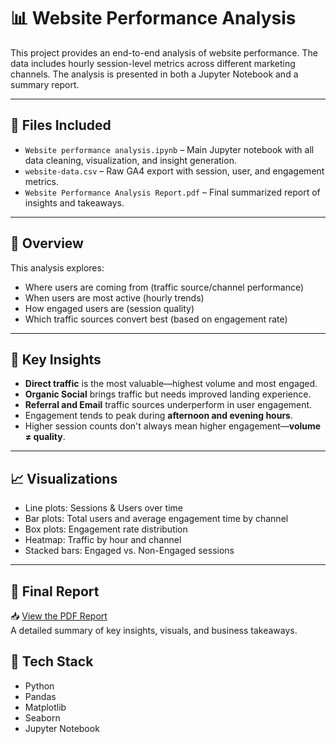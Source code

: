 # 📊 Website Performance Analysis

This project provides an end-to-end analysis of website performance. The data includes hourly session-level metrics across different marketing channels. The analysis is presented in both a Jupyter Notebook and a summary report.

---

## 📁 Files Included

- `Website performance analysis.ipynb` – Main Jupyter notebook with all data cleaning, visualization, and insight generation.
- `website-data.csv` – Raw GA4 export with session, user, and engagement metrics.
- `Website Performance Analysis Report.pdf` – Final summarized report of insights and takeaways.

---

## 📌 Overview

This analysis explores:
- Where users are coming from (traffic source/channel performance)
- When users are most active (hourly trends)
- How engaged users are (session quality)
- Which traffic sources convert best (based on engagement rate)

---

## 🧠 Key Insights

- **Direct traffic** is the most valuable—highest volume and most engaged.
- **Organic Social** brings traffic but needs improved landing experience.
- **Referral and Email** traffic sources underperform in user engagement.
- Engagement tends to peak during **afternoon and evening hours**.
- Higher session counts don't always mean higher engagement—**volume ≠ quality**.

---

## 📈 Visualizations

- Line plots: Sessions & Users over time
- Bar plots: Total users and average engagement time by channel
- Box plots: Engagement rate distribution
- Heatmap: Traffic by hour and channel
- Stacked bars: Engaged vs. Non-Engaged sessions

---

## 📄 Final Report

📥 [View the PDF Report](./Website%20Performance%20Analysis%20Report.pdf)  
A detailed summary of key insights, visuals, and business takeaways.


## 🔧 Tech Stack

- Python
- Pandas
- Matplotlib
- Seaborn
- Jupyter Notebook

